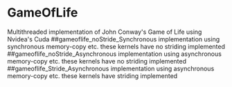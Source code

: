 # GameOfLife
Multithreaded implementation of John Conway's Game of Life using Nvidea's Cuda
##gameoflife_noStride_Synchronous
implementation using synchronous memory-copy etc.
these kernels have no striding implemented
##gameoflife_noStride_Asynchronous
implementation using asynchronous memory-copy etc.
these kernels have no striding implemented
##gameoflife_Stride_Asynchronous
implementation using asynchronous memory-copy etc.
these kernels have striding implemented